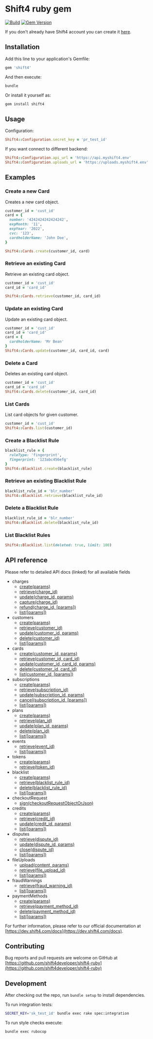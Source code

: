 Shift4 ruby gem
====================

[![Build](https://github.com/shift4developer/shift4-ruby/actions/workflows/build.yml/badge.svg)](https://github.com/shift4developer/shift4-ruby/actions/workflows/build.yml)
[![Gem Version](https://badge.fury.io/rb/shift4.svg)](https://badge.fury.io/rb/shift4)

If you don't already have Shift4 account you can create it [here](https://dev.shift4.com/signup).

Installation
------------

Add this line to your application's Gemfile:

```ruby
gem 'shift4'
```

And then execute:

```bash
bundle
```

Or install it yourself as:

```bash
gem install shift4
```

Usage
-----

Configuration:

```ruby
Shift4::Configuration.secret_key = 'pr_test_id'
```

If you want connect to different backend:

```ruby
Shift4::Configuration.api_url = 'https://api.myshift4.env'
Shift4::Configuration.uploads_url = 'https://uploads.myshift4.env'
```

Examples
--------

### Create a new Card

Creates a new card object.

```ruby
customer_id = 'cust_id'
card = {
  number: '4242424242424242',
  expMonth: '11',
  expYear: '2022',
  cvc: '123',
  cardholderName: 'John Doe',
}

Shift4::Cards.create(customer_id, card)
```

### Retrieve an existing Card

Retrieve an existing card object.

```ruby
customer_id = 'cust_id'
card_id = 'card_id'

Shift4::Cards.retrieve(customer_id, card_id)
```

### Update an existing Card

Update an existing card object.

```ruby
customer_id = 'cust_id'
card_id = 'card_id'
card = {
  cardholderName: 'Mr Bean'
}
Shift4::Cards.update(customer_id, card_id, card)
```

### Delete a Card

Deletes an existing card object.

```ruby
customer_id = 'cust_id'
card_id = 'card_id'
Shift4::Cards.delete(customer_id, card_id)
```

### List Cards

List card objects for given customer.

```ruby
customer_id = 'cust_id'
Shift4::Cards.list(customer_id)
```

### Create a Blacklist Rule

```ruby
blacklist_rule = {
  ruleType: 'fingerprint',
  fingerprint: '123abc456efg'
}
Shift4::Blacklist.create(blacklist_rule)
```

### Retrieve an existing Blacklist Rule

```ruby
blacklist_rule_id = 'blr_number'
Shift4::Blacklist.retrieve(blacklist_rule_id)
```

### Delete a Blacklist Rule

```ruby
blacklist_rule_id = 'blr_number'
Shift4::Blacklist.delete(blacklist_rule_id)
```

### List Blacklist Rules

```ruby
Shift4::Blacklist.list(deleted: true, limit: 100)
```


API reference
-------------

Please refer to detailed API docs (linked) for all available fields

- charges
    - [create(params)](https://dev.shift4.com/docs/api#charge-create)
    - [retrieve(charge_id)](https://dev.shift4.com/docs/api#charge-retrieve)
    - [update(charge_id, params)](https://dev.shift4.com/docs/api#charge-update)
    - [capture(charge_id)](https://dev.shift4.com/docs/api#charge-capture)
    - [refund(charge_id, [params])](https://dev.shift4.com/docs/api#charge-capture)
    - [list([params])](https://dev.shift4.com/docs/api#charge-list)
- customers
    - [create(params)](https://dev.shift4.com/docs/api#customer-create)
    - [retrieve(customer_id)](https://dev.shift4.com/docs/api#customer-retrieve)
    - [update(customer_id, params)](https://dev.shift4.com/docs/api#customer-update)
    - [delete(customer_id)](https://dev.shift4.com/docs/api#customer-delete)
    - [list([params])](https://dev.shift4.com/docs/api#customer-list)
- cards
    - [create(customer_id, params)](https://dev.shift4.com/docs/api#card-create)
    - [retrieve(customer_id, card_id)](https://dev.shift4.com/docs/api#card-retrieve)
    - [update(customer_id, card_id, params)](https://dev.shift4.com/docs/api#card-update)
    - [delete(customer_id, card_id)](https://dev.shift4.com/docs/api#card-delete)
    - [list(customer_id, [params])](https://dev.shift4.com/docs/api#card-list)
- subscriptions
    - [create(params)](https://dev.shift4.com/docs/api#subscription-create)
    - [retrieve(subscription_id)](https://dev.shift4.com/docs/api#subscription-retrieve)
    - [update(subscription_id, params)](https://dev.shift4.com/docs/api#subscription-update)
    - [cancel(subscription_id, [params])](https://dev.shift4.com/docs/api#subscription-cancel)
    - [list([params])](https://dev.shift4.com/docs/api#subscription-list)
- plans
    - [create(params)](https://dev.shift4.com/docs/api#plan-create)
    - [retrieve(plan_id)](https://dev.shift4.com/docs/api#plan-retrieve)
    - [update(plan_id, params)](https://dev.shift4.com/docs/api#plan-update)
    - [delete(plan_id)](https://dev.shift4.com/docs/api#plan-delete)
    - [list([params])](https://dev.shift4.com/docs/api#plan-list)
- events
    - [retrieve(event_id)](https://dev.shift4.com/docs/api#event-retrieve)
    - [list([params])](https://dev.shift4.com/docs/api#event-list)
- tokens
    - [create(params)](https://dev.shift4.com/docs/api#token-create)
    - [retrieve(token_id)](https://dev.shift4.com/docs/api#token-retrieve)
- blacklist
    - [create(params)](https://dev.shift4.com/docs/api#blacklist-rule-create)
    - [retrieve(blacklist_rule_id)](https://dev.shift4.com/docs/api#blacklist-rule-retrieve)
    - [delete(blacklist_rule_id)](https://dev.shift4.com/docs/api#blacklist-rule-delete)
    - [list([params])](https://dev.shift4.com/docs/api#blacklist-rule-list)
- checkoutRequest
    - [sign(checkoutRequestObjectOrJson)](https://dev.shift4.com/docs/api#checkout-request-sign)
- credits
    - [create(params)](https://dev.shift4.com/docs/api#credit-create)
    - [retrieve(credit_id)](https://dev.shift4.com/docs/api#credit-retrieve)
    - [update(credit_id, params)](https://dev.shift4.com/docs/api#credit-update)
    - [list([params])](https://dev.shift4.com/docs/api#credit-list)
- disputes
    - [retrieve(dispute_id)](https://dev.shift4.com/docs/api#dispute-retrieve)
    - [update(dispute_id, params)](https://dev.shift4.com/docs/api#dispute-update)
    - [close(dispute_id)](https://dev.shift4.com/docs/api#dispute-close)
    - [list([params])](https://dev.shift4.com/docs/api#dispute-list)
- fileUploads
    - [upload(content, params)](https://dev.shift4.com/docs/api#file-upload-create)
    - [retrieve(file_upload_id)](https://dev.shift4.com/docs/api#file-upload-retrieve)
    - [list([params])](https://dev.shift4.com/docs/api#file-upload-list)
- fraudWarnings
    - [retrieve(fraud_warning_id)](https://dev.shift4.com/docs/api#fraud-warning-retrieve)
    - [list([params])](https://dev.shift4.com/docs/api#fraud-warning-list)
- paymentMethods
    - [create(params)](https://dev.shift4.com/docs/api#payment-method-create)
    - [retrieve(payment_method_id)](https://dev.shift4.com/docs/api#payment-method-retrieve)
    - [delete(payment_method_id)](https://dev.shift4.com/docs/api#payment-method-delete)
    - [list([params])](https://dev.shift4.com/docs/api#payment-methods-list)


For further information, please refer to our official documentation at [https://dev.shift4.com/docs](https://dev.shift4.com/docs).


Contributing
------------
Bug reports and pull requests are welcome on GitHub at [https://github.com/shift4developer/shift4-ruby](https://github.com/shift4developer/shift4-ruby)


Development
------------
After checking out the repo, run `bundle setup` to install dependencies.

To run integration tests:

```bash
SECRET_KEY='sk_test_id' bundle exec rake spec:integration
```

To run style checks execute:

```bash
bundle exec rubocop
```